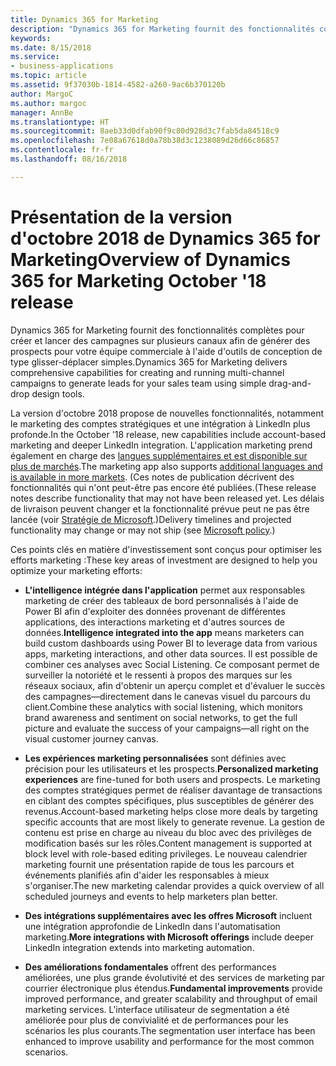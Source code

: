 ```yaml
---
title: Dynamics 365 for Marketing
description: "Dynamics 365 for Marketing fournit des fonctionnalités complètes pour créer et lancer des campagnes sur plusieurs canaux afin de générer des prospects pour votre équipe commerciale à l'aide d'outils de conception de type glisser-déplacer simples."
keywords: 
ms.date: 8/15/2018
ms.service:
- business-applications
ms.topic: article
ms.assetid: 9f37030b-1814-4582-a260-9ac6b370120b
author: MargoC
ms.author: margoc
manager: AnnBe
ms.translationtype: HT
ms.sourcegitcommit: 8aeb33d0dfab90f9c80d928d3c7fab5da84518c9
ms.openlocfilehash: 7e08a67618d0a78b38d3c1238089d26d66c86857
ms.contentlocale: fr-fr
ms.lasthandoff: 08/16/2018

---
```


# <a name="overview-of-dynamics-365-for-marketing-october-18-release"></a><span data-ttu-id="e59c3-103">Présentation de la version d'octobre 2018 de Dynamics 365 for Marketing</span><span class="sxs-lookup"><span data-stu-id="e59c3-103">Overview of Dynamics 365 for Marketing October '18 release</span></span>

<span data-ttu-id="e59c3-104">Dynamics 365 for Marketing fournit des fonctionnalités complètes pour créer et lancer des campagnes sur plusieurs canaux afin de générer des prospects pour votre équipe commerciale à l'aide d'outils de conception de type glisser-déplacer simples.</span><span class="sxs-lookup"><span data-stu-id="e59c3-104">Dynamics 365 for Marketing delivers comprehensive capabilities for creating and running multi-channel campaigns to generate leads for your sales team using simple drag-and-drop design tools.</span></span>

<span data-ttu-id="e59c3-105">La version d'octobre 2018 propose de nouvelles fonctionnalités, notamment le marketing des comptes stratégiques et une intégration à LinkedIn plus profonde.</span><span class="sxs-lookup"><span data-stu-id="e59c3-105">In the October '18 release, new capabilities include account-based marketing and deeper LinkedIn integration.</span></span> <span data-ttu-id="e59c3-106">L'application marketing prend également en charge des [langues supplémentaires et est disponible sur plus de marchés](regions.md).</span><span class="sxs-lookup"><span data-stu-id="e59c3-106">The marketing app also supports [additional languages and is available in more markets](regions.md).</span></span> <span data-ttu-id="e59c3-107">(Ces notes de publication décrivent des fonctionnalités qui n'ont peut-être pas encore été publiées.</span><span class="sxs-lookup"><span data-stu-id="e59c3-107">(These release notes describe functionality that may not have been released yet.</span></span> <span data-ttu-id="e59c3-108">Les délais de livraison peuvent changer et la fonctionnalité prévue peut ne pas être lancée (voir [Stratégie de Microsoft](https://go.microsoft.com/fwlink/p/?linkid=2007332).)</span><span class="sxs-lookup"><span data-stu-id="e59c3-108">Delivery timelines and projected functionality may change or may not ship (see [Microsoft policy](https://go.microsoft.com/fwlink/p/?linkid=2007332).)</span></span>

<span data-ttu-id="e59c3-109">Ces points clés en matière d'investissement sont conçus pour optimiser les efforts marketing :</span><span class="sxs-lookup"><span data-stu-id="e59c3-109">These key areas of investment are designed to help you optimize your marketing efforts:</span></span>

- <span data-ttu-id="e59c3-110">**L'intelligence intégrée dans l'application** permet aux responsables marketing de créer des tableaux de bord personnalisés à l'aide de Power BI afin d'exploiter des données provenant de différentes applications, des interactions marketing et d'autres sources de données.</span><span class="sxs-lookup"><span data-stu-id="e59c3-110">**Intelligence integrated into the app** means marketers can build custom dashboards using Power BI to leverage data from various apps, marketing interactions, and other data sources.</span></span> <span data-ttu-id="e59c3-111">Il est possible de combiner ces analyses avec Social Listening. Ce composant permet de surveiller la notoriété et le ressenti à propos des marques sur les réseaux sociaux, afin d'obtenir un aperçu complet et d'évaluer le succès des campagnes&mdash;directement dans le canevas visuel du parcours du client.</span><span class="sxs-lookup"><span data-stu-id="e59c3-111">Combine these analytics with social listening, which monitors brand awareness and sentiment on social networks, to get the full picture and evaluate the success of your campaigns&mdash;all right on the visual customer journey canvas.</span></span>

- <span data-ttu-id="e59c3-112">**Les expériences marketing personnalisées** sont définies avec précision pour les utilisateurs et les prospects.</span><span class="sxs-lookup"><span data-stu-id="e59c3-112">**Personalized marketing experiences** are fine-tuned for both users and prospects.</span></span> <span data-ttu-id="e59c3-113">Le marketing des comptes stratégiques permet de réaliser davantage de transactions en ciblant des comptes spécifiques, plus susceptibles de générer des revenus.</span><span class="sxs-lookup"><span data-stu-id="e59c3-113">Account-based marketing helps close more deals by targeting specific accounts that are most likely to generate revenue.</span></span> <span data-ttu-id="e59c3-114">La gestion de contenu est prise en charge au niveau du bloc avec des privilèges de modification basés sur les rôles.</span><span class="sxs-lookup"><span data-stu-id="e59c3-114">Content management is supported at block level with role-based editing privileges.</span></span> <span data-ttu-id="e59c3-115">Le nouveau calendrier marketing fournit une présentation rapide de tous les parcours et événements planifiés afin d'aider les responsables à mieux s'organiser.</span><span class="sxs-lookup"><span data-stu-id="e59c3-115">The new marketing calendar provides a quick overview of all scheduled journeys and events to help marketers plan better.</span></span>

- <span data-ttu-id="e59c3-116">**Des intégrations supplémentaires avec les offres Microsoft** incluent une intégration approfondie de LinkedIn dans l'automatisation marketing.</span><span class="sxs-lookup"><span data-stu-id="e59c3-116">**More integrations with Microsoft offerings** include deeper LinkedIn integration extends into marketing automation.</span></span>

- <span data-ttu-id="e59c3-117">**Des améliorations fondamentales** offrent des performances améliorées, une plus grande évolutivité et des services de marketing par courrier électronique plus étendus.</span><span class="sxs-lookup"><span data-stu-id="e59c3-117">**Fundamental improvements** provide improved performance, and greater scalability and throughput of email marketing services.</span></span> <span data-ttu-id="e59c3-118">L'interface utilisateur de segmentation a été améliorée pour plus de convivialité et de performances pour les scénarios les plus courants.</span><span class="sxs-lookup"><span data-stu-id="e59c3-118">The segmentation user interface has been enhanced to improve usability and performance for the most common scenarios.</span></span>



